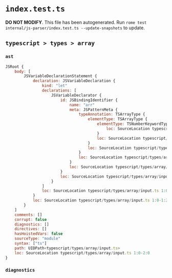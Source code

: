 # `index.test.ts`

**DO NOT MODIFY**. This file has been autogenerated. Run `rome test internal/js-parser/index.test.ts --update-snapshots` to update.

## `typescript > types > array`

### `ast`

```javascript
JSRoot {
	body: [
		JSVariableDeclarationStatement {
			declaration: JSVariableDeclaration {
				kind: "let"
				declarations: [
					JSVariableDeclarator {
						id: JSBindingIdentifier {
							name: "arr"
							meta: JSPatternMeta {
								typeAnnotation: TSArrayType {
									elementType: TSArrayType {
										elementType: TSNumberKeywordTypeAnnotation {
											loc: SourceLocation typescript/types/array/input.ts 1:9-1:15
										}
										loc: SourceLocation typescript/types/array/input.ts 1:9-1:17
									}
									loc: SourceLocation typescript/types/array/input.ts 1:9-1:19
								}
								loc: SourceLocation typescript/types/array/input.ts 1:4-1:19
							}
							loc: SourceLocation typescript/types/array/input.ts 1:4-1:19
						}
						loc: SourceLocation typescript/types/array/input.ts 1:4-1:19
					}
				]
				loc: SourceLocation typescript/types/array/input.ts 1:0-1:20
			}
			loc: SourceLocation typescript/types/array/input.ts 1:0-1:20
		}
	]
	comments: []
	corrupt: false
	diagnostics: []
	directives: []
	hasHoistedVars: false
	sourceType: "module"
	syntax: ["ts"]
	path: UIDPath<typescript/types/array/input.ts>
	loc: SourceLocation typescript/types/array/input.ts 1:0-2:0
}
```

### `diagnostics`

```

```
